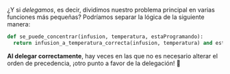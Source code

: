 ¿Y si _delegamos_, es decir, dividimos nuestro problema principal en varias funciones más pequeñas? Podríamos separar la lógica de la siguiente manera:
 
```python
def se_puede_concentrar(infusion, temperatura, estaProgramando):
  return infusion_a_temperatura_correcta(infusion, temperatura) and estaProgramando
```

**Al delegar correctamente**, hay veces en las que no es necesario alterar el orden de precedencia, ¡otro punto a favor de la delegación! :muscle: